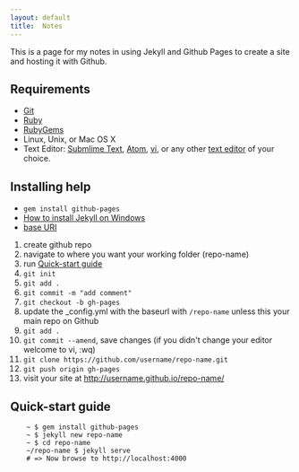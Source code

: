 ```yaml
---
layout: default
title:  Notes
---
```


This is a page for my notes in using Jekyll and Github Pages to create a site and hosting it with Github.

## Requirements
- [Git](http://git-scm.com/)
- [Ruby](https://www.ruby-lang.org/en/)
- [RubyGems](https://rubygems.org/)
- Linux, Unix, or Mac OS X
- Text Editor: [Submlime Text](http://www.sublimetext.com/), [Atom](https://atom.io/), [vi](http://ex-vi.sourceforge.net/), or any other [text editor](http://en.wikipedia.org/wiki/List_of_text_editors) of your choice.

## Installing help
- `gem install github-pages`
- [How to install Jekyll on Windows](http://minimaldev.com/how-to-install-jekyll-on-windows/)
- [base URI](http://jekyllrb.com/docs/github-pages/#project-page-url-structure)


1. create github repo
2. navigate to where you want your working folder (repo-name)
3. run [Quick-start guide](#Quick-start-guide)
3. `git init`
4. `git add .`
5. `git commit -m "add comment"`
6. `git checkout -b gh-pages`
8. update the _config.yml with the baseurl with `/repo-name` unless this your main repo on Github
9. `git add .`
10. `git commit --amend`, save changes (if you didn't change your editor welcome to vi, :wq)
11. `git clone https://github.com/username/repo-name.git`
12. `git push origin gh-pages`
13. visit your site at http://username.github.io/repo-name/


## Quick-start guide

~~~ 
	~ $ gem install github-pages
	~ $ jekyll new repo-name
	~ $ cd repo-name
	~/repo-name $ jekyll serve
	# => Now browse to http://localhost:4000
~~~
